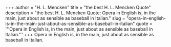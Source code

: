 +++
author = "H. L. Mencken"
title = "the best H. L. Mencken Quote"
description = "the best H. L. Mencken Quote: Opera in English is, in the main, just about as sensible as baseball in Italian."
slug = "opera-in-english-is-in-the-main-just-about-as-sensible-as-baseball-in-italian"
quote = '''Opera in English is, in the main, just about as sensible as baseball in Italian.'''
+++
Opera in English is, in the main, just about as sensible as baseball in Italian.
